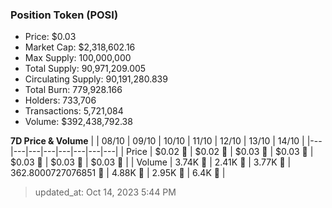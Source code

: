 
  ### Position Token (POSI)
  - Price: $0.03
  - Market Cap: $2,318,602.16
  - Max Supply: 100,000,000
  - Total Supply: 90,971,209.005
  - Circulating Supply: 90,191,280.839
  - Total Burn: 779,928.166
  - Holders: 733,706
  - Transactions: 5,721,084
  - Volume: $392,438,792.38

  **7D Price & Volume**
  | | 08&#x2F;10 | 09&#x2F;10 | 10&#x2F;10 | 11&#x2F;10 | 12&#x2F;10 | 13&#x2F;10 | 14&#x2F;10 |
  |---|---|---|---|---|---|---|---|
  | Price | $0.02 🚀 | $0.02 🔻 | $0.03 🚀 | $0.03 🚀 | $0.03 🚀 | $0.03 🔻 | $0.03 🚀 |
  | Volume | 3.74K 🚀 | 2.41K 🔻 | 3.77K 🚀 | 362.8000727076851 🔻 | 4.88K 🚀 | 2.95K 🔻 | 6.4K 🚀 |

  > updated_at: Oct 14, 2023 5:44 PM
